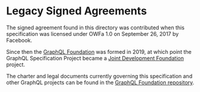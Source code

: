 # Legacy Signed Agreements

The signed agreement found in this directory was contributed when this
specification was licensed under OWFa 1.0 on September 26, 2017 by Facebook.

Since then the [GraphQL Foundation](https://graphql.org/foundation/) was formed
in 2019, at which point the GraphQL Specification Project became a
[Joint Development Foundation](https://www.jointdevelopment.org/) project.

The charter and legal documents currently governing this specification and other
GraphQL projects can be found in the
[GraphQL Foundation repository](https://github.com/graphql/foundation).
